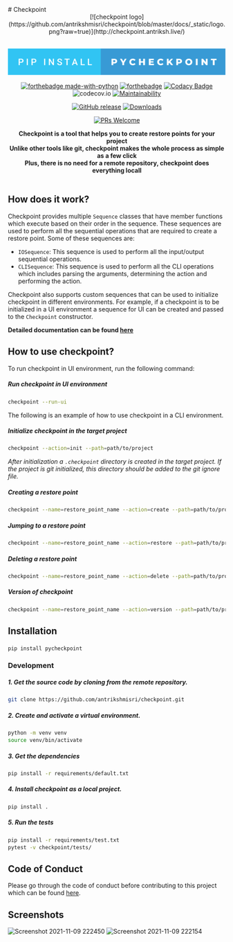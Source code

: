<span align="center">
 # Checkpoint
 
</span>
<br />
 
<span align="center">
 
<div>
[![checkpoint logo](https://github.com/antrikshmisri/checkpoint/blob/master/docs/_static/logo.png?raw=true)](http://checkpoint.antriksh.live/)
 
</div>
<br />
 
[![pip install pycheckpoint](https://raw.githubusercontent.com/antrikshmisri/DATA/34bf992f0f7f6e265d33b193e460ec073579551b/imgs/pip-install-pycheckpoint.svg)](https://github.com/antrikshmisri/checkpoint)
 
[![forthebadge made-with-python](http://ForTheBadge.com/images/badges/made-with-python.svg)](https://www.python.org/) [![forthebadge](https://forthebadge.com/images/badges/built-with-love.svg)](https://forthebadge.com)
 [![Codacy Badge](https://app.codacy.com/project/badge/Grade/db5e64ce3b644109afe0c6ed96f266b8)](https://www.codacy.com/gh/antrikshmisri/checkpoint/dashboard?utm_source=github.com&amp;utm_medium=referral&amp;utm_content=antrikshmisri/checkpoint&amp;utm_campaign=Badge_Grade) ![codecov.io](https://codecov.io/github/antrikshmisri/checkpoint/coverage.svg?branch=master) [![Maintainability](https://api.codeclimate.com/v1/badges/d530dec72a679fe43d46/maintainability)](https://codeclimate.com/github/antrikshmisri/checkpoint/maintainability)
 
 
[![GitHub release](https://img.shields.io/github/release/antrikshmisri/checkpoint)](https://GitHub.com/Naereen/StrapDown.js/releases/) [![Downloads](https://pepy.tech/badge/pycheckpoint)](https://pepy.tech/project/pycheckpoint)
 
 
[![PRs Welcome](https://img.shields.io/badge/PRs-welcome-brightgreen.svg?style=flat-square)](http://makeapullrequest.com)
 
<div>
<b> Checkpoint is a tool that helps you to create restore points for your project <br/>
Unlike other tools like git, checkpoint makes the whole process as simple as a few click <br/>
Plus, there is no need for a remote repository, checkpoint does everything locall <br/>
</b>
 
</div>
</span>
<br />
 
 
## How does it work?
 
Checkpoint provides multiple `Sequence` classes that have member functions which execute based on their order in the sequence. These sequences are used to perform all the sequential operations that are required to create a restore point. Some of these sequences are:
 
* `IOSequence`: This sequence is used to perform all the input/output sequential operations.
* `CLISequence`: This sequence is used to perform all the CLI operations which includes parsing the arguments, determining the action and performing the action.
 
Checkpoint also supports custom sequences that can be used to initialize checkpoint in different environments. For example, if a checkpoint is to be initialized in a UI environment a sequence for UI can be created and passed to the `Checkpoint` constructor.
 
**Detailed documentation can be found [here](http://checkpoint.antriksh.live/)**
 
## How to use checkpoint?
 
To run checkpoint in UI environment, run the following command:
 
##### Run checkpoint in UI environment
```bash
checkpoint --run-ui
```
 
The following is an example of how to use checkpoint in a CLI environment.
 
##### Initialize checkpoint in the target project
```bash
checkpoint --action=init --path=path/to/project
```
*After initialization a `.checkpoint` directory is created in the target project. If the project is git initialized, this directory should be added to the git ignore file.*
 
##### Creating a restore point
```bash
checkpoint --name=restore_point_name --action=create --path=path/to/project
```
 
##### Jumping to a restore point
```bash
checkpoint --name=restore_point_name --action=restore --path=path/to/project
```
 
##### Deleting a restore point
```bash
checkpoint --name=restore_point_name --action=delete --path=path/to/project
```
 
##### Version of checkpoint
```bash
checkpoint --name=restore_point_name --action=version --path=path/to/project
```
 
## Installation
 
`pip install pycheckpoint`
### Development
 
##### 1. Get the source code by cloning from the remote repository.
```bash
git clone https://github.com/antrikshmisri/checkpoint.git
```
 
##### 2. Create and activate a virtual environment.
```bash
python -m venv venv
source venv/bin/activate
```
 
##### 3. Get the dependencies
```bash
pip install -r requirements/default.txt
```
##### 4. Install checkpoint as a local project.
```bash
pip install .
```
##### 5. Run the tests
```bash
pip install -r requirements/test.txt
pytest -v checkpoint/tests/
```
 
## Code of Conduct
 
Please go through the code of conduct before contributing to this project which can be found [here](./CODE_OF_CONDUCT.md).
 
 
## Screenshots
 
<img width="749" alt="Screenshot 2021-11-09 222450" src="https://user-images.githubusercontent.com/54466356/140969067-6e845c1a-dc7d-4985-a0e1-d47583eb0523.png">
 
 
<img width="746" alt="Screenshot 2021-11-09 222154" src="https://user-images.githubusercontent.com/54466356/140968797-ab4fa175-0692-4fdf-937b-5cfb88a8a2ab.png">
 
 
 


